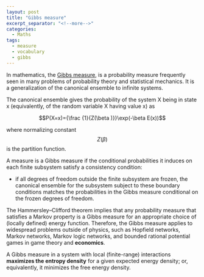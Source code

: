 ```yaml
---
layout: post
title: "Gibbs measure"
excerpt_separator: "<!--more-->"
categories:
  - Maths
tags:
  - measure 
  - vocabulary 
  - gibbs
---
```



<script src="https://cdn.mathjax.org/mathjax/latest/MathJax.js?config=TeX-AMS-MML_HTMLorMML" type="text/javascript"></script>




In mathematics, the [Gibbs measure](https://en.m.wikipedia.org/wiki/Gibbs_measure), is a probability measure frequently 
seen in many problems of probability theory and statistical mechanics. 
It is a generalization of the canonical ensemble to infinite systems. 

The canonical ensemble gives the probability of the system X being in state x 
(equivalently, of the random variable X having value x) as

$$P(X=x)={\frac {1}{Z(\beta )}}\exp(-\beta E(x))$$

where normalizing constant $$Z(\beta)$$ is the partition function. 

A measure is a Gibbs measure if the conditional probabilities 
it induces on each finite subsystem satisfy a consistency condition: 

- if all degrees of freedom outside the finite subsystem are frozen, 
the canonical ensemble for the subsystem subject to these boundary conditions
matches the probabilities in the Gibbs measure conditional on the frozen degrees of freedom.

The Hammersley–Clifford theorem implies that any probability measure 
that satisfies a Markov property is a Gibbs measure for an appropriate choice 
of (locally defined) energy function. Therefore, the Gibbs measure applies to
widespread problems outside of physics, such as Hopfield networks, 
Markov networks, Markov logic networks, and bounded rational potential
games in game theory and **economics**. 

A Gibbs measure in a system with local (finite-range) interactions **maximizes 
the entropy density** for a given expected energy density; or, equivalently, 
it minimizes the free energy density.


